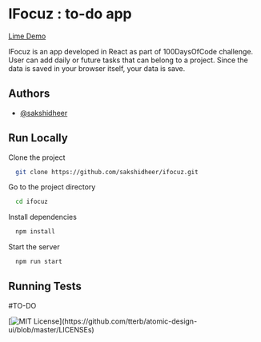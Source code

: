 # IFocuz : to-do app
[Lime Demo](https://sdheer.in/ifocuz/)

IFocuz is an app developed in React as part of 100DaysOfCode challenge. User can add daily or future tasks that can belong to a project. Since the data is saved in your browser itself, your data is save.

## Authors

- [@sakshidheer](https://www.github.com/sakshidheer)


## Run Locally

Clone the project

```bash
  git clone https://github.com/sakshidheer/ifocuz.git
```

Go to the project directory

```bash
  cd ifocuz
```

Install dependencies

```bash
  npm install
```

Start the server

```bash
  npm run start
```


## Running Tests

#TO-DO

[![MIT License](https://img.shields.io/apm/l/atomic-design-ui.svg?)](https://github.com/tterb/atomic-design-ui/blob/master/LICENSEs)
